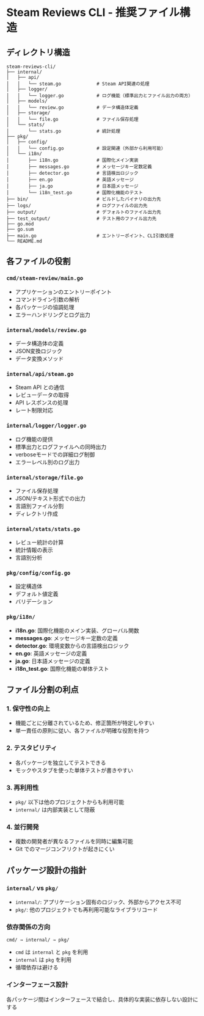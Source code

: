 # Steam Reviews CLI - 推奨ファイル構造

## ディレクトリ構造

```
steam-reviews-cli/
├── internal/
│   ├── api/
│   │   └── steam.go             # Steam API関連の処理
│   ├── logger/
│   │   └── logger.go            # ログ機能（標準出力とファイル出力の両方）
│   ├── models/
│   │   └── review.go            # データ構造体定義
│   ├── storage/
│   │   └── file.go              # ファイル保存処理
│   └── stats/
│       └── stats.go             # 統計処理
├── pkg/
│   ├── config/
│   │   └── config.go            # 設定関連（外部から利用可能）
│   └── i18n/
│       ├── i18n.go              # 国際化メイン実装
│       ├── messages.go          # メッセージキー定数定義
│       ├── detector.go          # 言語検出ロジック
│       ├── en.go                # 英語メッセージ
│       ├── ja.go                # 日本語メッセージ
│       └── i18n_test.go         # 国際化機能のテスト
├── bin/                         # ビルドしたバイナリの出力先
├── logs/                        # ログファイルの出力先
├── output/                      # デフォルトのファイル出力先
├── test_output/                 # テスト用のファイル出力先
├── go.mod
├── go.sum
├── main.go                      # エントリーポイント、CLI引数処理
└── README.md
```

## 各ファイルの役割

### `cmd/steam-review/main.go`
- アプリケーションのエントリーポイント
- コマンドライン引数の解析
- 各パッケージの協調処理
- エラーハンドリングとログ出力

### `internal/models/review.go`
- データ構造体の定義
- JSON変換ロジック
- データ変換メソッド

### `internal/api/steam.go`
- Steam API との通信
- レビューデータの取得
- API レスポンスの処理
- レート制限対応

### `internal/logger/logger.go`
- ログ機能の提供
- 標準出力とログファイルへの同時出力
- verboseモードでの詳細ログ制御
- エラーレベル別のログ出力

### `internal/storage/file.go`
- ファイル保存処理
- JSON/テキスト形式での出力
- 言語別ファイル分割
- ディレクトリ作成

### `internal/stats/stats.go`
- レビュー統計の計算
- 統計情報の表示
- 言語別分析

### `pkg/config/config.go`
- 設定構造体
- デフォルト値定義
- バリデーション

### `pkg/i18n/`
- **i18n.go**: 国際化機能のメイン実装、グローバル関数
- **messages.go**: メッセージキー定数の定義
- **detector.go**: 環境変数からの言語検出ロジック
- **en.go**: 英語メッセージの定義
- **ja.go**: 日本語メッセージの定義
- **i18n_test.go**: 国際化機能の単体テスト

## ファイル分割の利点

### 1. **保守性の向上**
- 機能ごとに分離されているため、修正箇所が特定しやすい
- 単一責任の原則に従い、各ファイルが明確な役割を持つ

### 2. **テスタビリティ**
- 各パッケージを独立してテストできる
- モックやスタブを使った単体テストが書きやすい

### 3. **再利用性**
- `pkg/` 以下は他のプロジェクトからも利用可能
- `internal/` は内部実装として隠蔽

### 4. **並行開発**
- 複数の開発者が異なるファイルを同時に編集可能
- Git でのマージコンフリクトが起きにくい

## パッケージ設計の指針

### `internal/` vs `pkg/`
- `internal/`: アプリケーション固有のロジック、外部からアクセス不可
- `pkg/`: 他のプロジェクトでも再利用可能なライブラリコード

### 依存関係の方向
```
cmd/ → internal/ → pkg/
```
- `cmd` は `internal` と `pkg` を利用
- `internal` は `pkg` を利用
- 循環依存は避ける

### インターフェース設計
各パッケージ間はインターフェースで結合し、具体的な実装に依存しない設計にする
